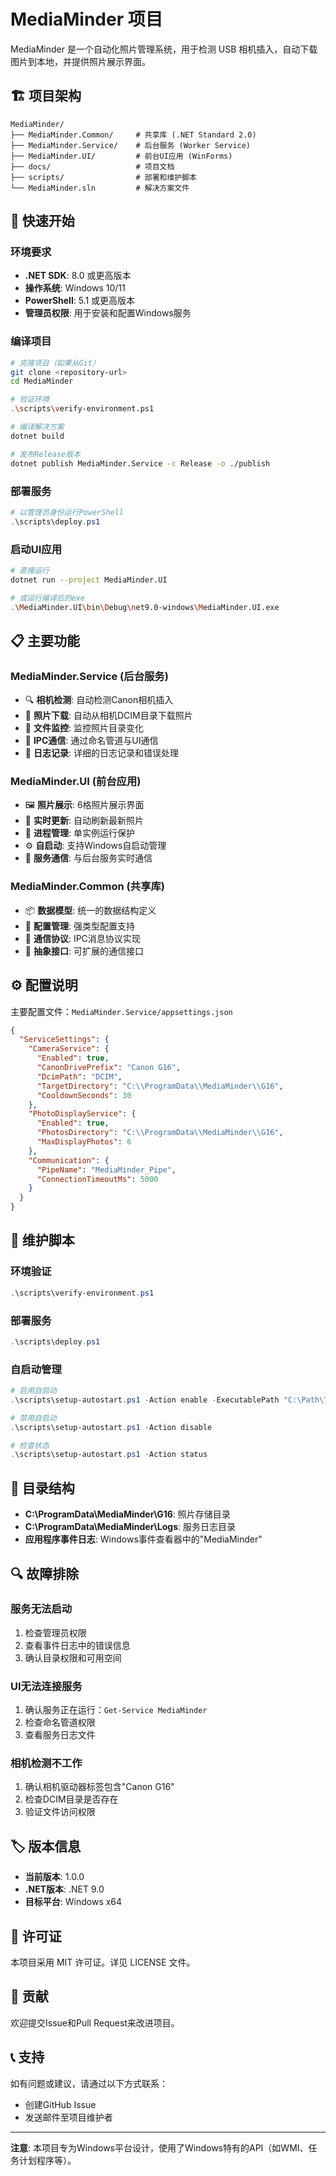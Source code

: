 ﻿# MediaMinder 项目

MediaMinder 是一个自动化照片管理系统，用于检测 USB 相机插入，自动下载图片到本地，并提供照片展示界面。

## 🏗️ 项目架构

```
MediaMinder/
├── MediaMinder.Common/     # 共享库 (.NET Standard 2.0)
├── MediaMinder.Service/    # 后台服务 (Worker Service)
├── MediaMinder.UI/         # 前台UI应用 (WinForms)
├── docs/                   # 项目文档
├── scripts/                # 部署和维护脚本
└── MediaMinder.sln         # 解决方案文件
```

## 🚀 快速开始

### 环境要求

- **.NET SDK**: 8.0 或更高版本
- **操作系统**: Windows 10/11
- **PowerShell**: 5.1 或更高版本
- **管理员权限**: 用于安装和配置Windows服务

### 编译项目

```bash
# 克隆项目（如果从Git）
git clone <repository-url>
cd MediaMinder

# 验证环境
.\scripts\verify-environment.ps1

# 编译解决方案
dotnet build

# 发布Release版本
dotnet publish MediaMinder.Service -c Release -o ./publish
```

### 部署服务

```powershell
# 以管理员身份运行PowerShell
.\scripts\deploy.ps1
```

### 启动UI应用

```bash
# 直接运行
dotnet run --project MediaMinder.UI

# 或运行编译后的exe
.\MediaMinder.UI\bin\Debug\net9.0-windows\MediaMinder.UI.exe
```

## 📋 主要功能

### MediaMinder.Service (后台服务)
- 🔍 **相机检测**: 自动检测Canon相机插入
- 📸 **照片下载**: 自动从相机DCIM目录下载照片
- 📁 **文件监控**: 监控照片目录变化
- 💬 **IPC通信**: 通过命名管道与UI通信
- 📝 **日志记录**: 详细的日志记录和错误处理

### MediaMinder.UI (前台应用)
- 🖼️ **照片展示**: 6格照片展示界面
- 🔄 **实时更新**: 自动刷新最新照片
- 📱 **进程管理**: 单实例运行保护
- ⚙️ **自启动**: 支持Windows自启动管理
- 💬 **服务通信**: 与后台服务实时通信

### MediaMinder.Common (共享库)
- 📦 **数据模型**: 统一的数据结构定义
- 🔧 **配置管理**: 强类型配置支持
- 💬 **通信协议**: IPC消息协议实现
- 🔌 **抽象接口**: 可扩展的通信接口

## ⚙️ 配置说明

主要配置文件：`MediaMinder.Service/appsettings.json`

```json
{
  "ServiceSettings": {
    "CameraService": {
      "Enabled": true,
      "CanonDrivePrefix": "Canon G16",
      "DcimPath": "DCIM",
      "TargetDirectory": "C:\\ProgramData\\MediaMinder\\G16",
      "CooldownSeconds": 30
    },
    "PhotoDisplayService": {
      "Enabled": true,
      "PhotosDirectory": "C:\\ProgramData\\MediaMinder\\G16",
      "MaxDisplayPhotos": 6
    },
    "Communication": {
      "PipeName": "MediaMinder_Pipe",
      "ConnectionTimeoutMs": 5000
    }
  }
}
```

## 🔧 维护脚本

### 环境验证
```powershell
.\scripts\verify-environment.ps1
```

### 部署服务
```powershell
.\scripts\deploy.ps1
```

### 自启动管理
```powershell
# 启用自启动
.\scripts\setup-autostart.ps1 -Action enable -ExecutablePath "C:\Path\To\MediaMinder.UI.exe"

# 禁用自启动
.\scripts\setup-autostart.ps1 -Action disable

# 检查状态
.\scripts\setup-autostart.ps1 -Action status
```

## 📁 目录结构

- **C:\ProgramData\MediaMinder\G16**: 照片存储目录
- **C:\ProgramData\MediaMinder\Logs**: 服务日志目录
- **应用程序事件日志**: Windows事件查看器中的"MediaMinder"

## 🔍 故障排除

### 服务无法启动
1. 检查管理员权限
2. 查看事件日志中的错误信息
3. 确认目录权限和可用空间

### UI无法连接服务
1. 确认服务正在运行：`Get-Service MediaMinder`
2. 检查命名管道权限
3. 查看服务日志文件

### 相机检测不工作
1. 确认相机驱动器标签包含"Canon G16"
2. 检查DCIM目录是否存在
3. 验证文件访问权限

## 🏷️ 版本信息

- **当前版本**: 1.0.0
- **.NET版本**: .NET 9.0
- **目标平台**: Windows x64

## 📄 许可证

本项目采用 MIT 许可证。详见 LICENSE 文件。

## 🤝 贡献

欢迎提交Issue和Pull Request来改进项目。

## 📞 支持

如有问题或建议，请通过以下方式联系：
- 创建GitHub Issue
- 发送邮件至项目维护者

---

**注意**: 本项目专为Windows平台设计，使用了Windows特有的API（如WMI、任务计划程序等）。